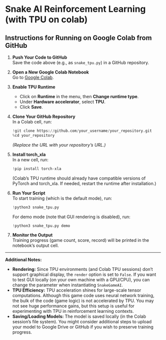# Snake AI Reinforcement Learning (with TPU on colab)

## Instructions for Running on Google Colab from GitHub

1. **Push Your Code to GitHub**  
   Save the code above (e.g., as `snake_tpu.py`) in a GitHub repository.

2. **Open a New Google Colab Notebook**  
   Go to [Google Colab](https://colab.research.google.com/).

3. **Enable TPU Runtime**  
   - Click on **Runtime** in the menu, then **Change runtime type**.
   - Under **Hardware accelerator**, select **TPU**.
   - Click **Save**.

4. **Clone Your GitHub Repository**  
   In a Colab cell, run:
   ```python
   !git clone https://github.com/your_username/your_repository.git
   %cd your_repository
   ```
   *(Replace the URL with your repository’s URL.)*

5. **Install torch_xla**  
   In a new cell, run:
   ```python
   !pip install torch-xla
   ```
   (Colab’s TPU runtime should already have compatible versions of PyTorch and torch_xla. If needed, restart the runtime after installation.)

6. **Run Your Script**  
   To start training (which is the default mode), run:
   ```python
   !python3 snake_tpu.py
   ```
   For demo mode (note that GUI rendering is disabled), run:
   ```python
   !python3 snake_tpu.py demo
   ```

7. **Monitor the Output**  
   Training progress (game count, score, record) will be printed in the notebook’s output cell.

---

**Additional Notes:**

- **Rendering:** Since TPU environments (and Colab TPU sessions) don’t support graphical display, the `render` option is set to `False`. If you want to test GUI locally (on your own machine with a GPU/CPU), you can change the parameter when instantiating `SnakeGameAI`.
- **TPU Efficiency:** TPU acceleration shines for large-scale tensor computations. Although this game code uses neural network training, the bulk of the code (game logic) is not accelerated by TPU. You may not see huge performance gains, but this setup is useful for experimenting with TPU in reinforcement learning contexts.
- **Saving/Loading Models:** The model is saved locally (in the Colab session’s file system). You might consider additional steps to upload your model to Google Drive or GitHub if you wish to preserve training progress.

